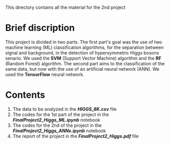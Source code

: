 This directory contains all the material for the 2nd project

# **Brief discription**

This project is divided in two parts. The first part's goal was the use of two
machine learning (ML) classification algorithms, for the separation between signal
and background, in the detection of hypersymmetric Higgs bosons senario. We used 
the **SVM** (Support Vector Machine) algorithm and the **RF** (Random Forest) algorithm.
The second part aims to the classification of the same data, but now with the use of an
artificial neural network (ANN). We used the **TensorFlow** neural network.

# **Contents**
1. The data to be analyzed in the ***HIGGS_8K.csv*** file
2. The codes for the 1st part of the project in the ***FinalProject2_Higgs_ML.ipynb*** notebook
3. The codes for the 2nd of the project in the ***FinalProject2_Higgs_ANNs.ipynb*** notebook
4. The report of the project in the ***FinalProject2_Higgs.pdf*** file
